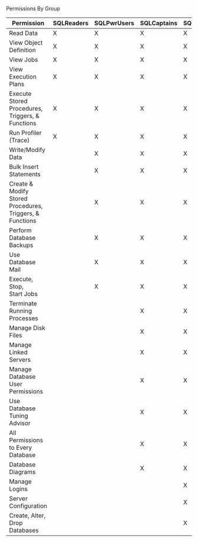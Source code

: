 Permissions By Group					
					
| Permission                                                     | SQLReaders | SQLPwrUsers | SQLCaptains | SQLAdmins |
| -------------------------------------------------------------- | --------- | ---------- | ---------- | -------- |
| Read Data                                                      | X         | X          | X          | X        |
| View Object<br>Definition                                      | X         | X          | X          | X        |
| View Jobs                                                      | X         | X          | X          | X        |
| View Execution Plans                                           | X         | X          | X          | X        |
| Execute Stored<br>Procedures, Triggers, & Functions            | X         | X          | X          | X        |
| Run Profiler (Trace)                                           | X         | X          | X          | X        |
| Write/Modify Data                                              |           | X          | X          | X        |
| Bulk Insert Statements                                         |           | X          | X          | X        |
| Create & Modify<br>Stored Procedures,<br>Triggers, & Functions |           | X          | X          | X        |
| Perform Database<br>Backups                                    |           | X          | X          | X        |
| Use Database Mail                                              |           | X          | X          | X        |
| Execute, Stop,<br> Start Jobs                                  |           | X          | X          | X        |
| Terminate Running<br> Processes                                |           |            | X          | X        |
| Manage Disk Files                                              |           |            | X          | X        |
| Manage Linked<br> Servers                                      |           |            | X          | X        |
| Manage Database<br>User Permissions                            |           |            | X          | X        |
| Use Database<br> Tuning Advisor                                |           |            | X          | X        |
| All Permissions<br>to Every Database                           |           |            | X          | X        |
| Database Diagrams                                              |           |            | X          | X        |
| Manage Logins                                                  |           |            |            | X        |
| Server Configuration                                           |           |            |            | X        |
| Create, Alter, Drop<br>Databases                               |           |            |            | X        |

